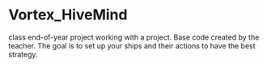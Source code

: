 # Vortex_HiveMind
class end-of-year project working with a project. Base code created by the teacher. The goal is to set up your ships and their actions to have the best strategy.

